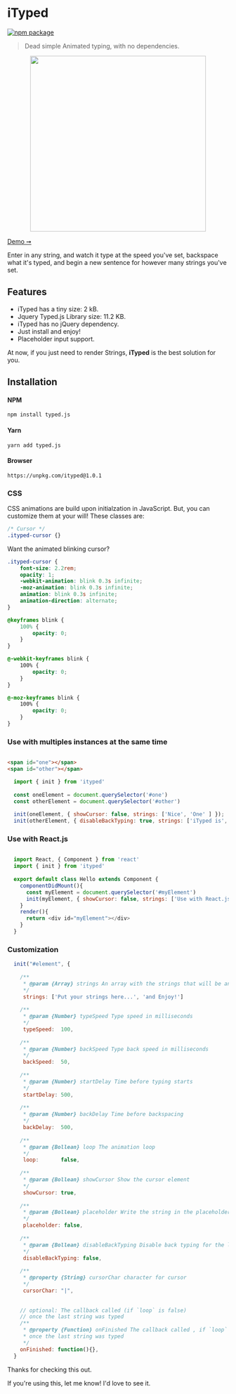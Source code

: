 # iTyped

[![npm package](https://img.shields.io/badge/npm-v1.0.1-lightgray.svg)](https://www.npmjs.com/package/ityped)

> Dead simple Animated typing, with no dependencies.

<p align="center">
  <img src="https://cdn.rawgit.com/luisvinicius167/ityped/master/img/itypedjs.gif" width="400"/>
</p>

[ Demo ➞](https://ityped.surge.sh/)

Enter in any string, and watch it type at the speed you've set, backspace what it's typed,
and begin a new sentence for however many strings you've set.


Features
------------
 * iTyped has a tiny size: 2 kB.
 * Jquery Typed.js Library size: 11.2 KB.
 * iTyped has no jQuery dependency.
 * Just install and enjoy!
 * Placeholder input support.

At now, if you just need to render Strings, **iTyped** is the best solution for you.


Installation
------------

#### NPM

~~~
npm install typed.js
~~~

#### Yarn

~~~
yarn add typed.js
~~~

#### Browser

~~~
https://unpkg.com/ityped@1.0.1
~~~

### CSS

CSS animations are build upon initialzation in JavaScript. But, you can customize them at your will! These classes are:
~~~ css
/* Cursor */
.ityped-cursor {}
~~~ 

Want the animated blinking cursor?
~~~ css
.ityped-cursor {
    font-size: 2.2rem;
    opacity: 1;
    -webkit-animation: blink 0.3s infinite;
    -moz-animation: blink 0.3s infinite;
    animation: blink 0.3s infinite;
    animation-direction: alternate;
}

@keyframes blink {
    100% {
        opacity: 0;
    }
}

@-webkit-keyframes blink {
    100% {
        opacity: 0;
    }
}

@-moz-keyframes blink {
    100% {
        opacity: 0;
    }
}
~~~ 

### Use with multiples instances at the same time

~~~ html

<span id="one"></span>
<span id="other"></span>
~~~ 

~~~ javascript
  import { init } from 'ityped'
  
  const oneElement = document.querySelector('#one')
  const otherElement = document.querySelector('#other')
  
  init(oneElement, { showCursor: false, strings: ['Nice', 'One' ] });
  init(otherElement, { disableBackTyping: true, strings: ['iTyped is', 'Awesome'] });
~~~ 

### Use with React.js
~~~ javascript

  import React, { Component } from 'react'
  import { init } from 'ityped'
  
  export default class Hello extends Component {
    componentDidMount(){
      const myElement = document.querySelector('#myElement')
      init(myElement, { showCursor: false, strings: ['Use with React.js!', 'Yeah!' ] })
    }
    render(){
      return <div id="myElement"></div>
    }
  }
~~~ 


### Customization

~~~ javascript
  init("#element", {
  
    /**
     * @param {Array} strings An array with the strings that will be animated 
     */
     strings: ['Put your strings here...', 'and Enjoy!']
    
    /**
     * @param {Number} typeSpeed Type speed in milliseconds
     */
     typeSpeed:  100,
   
    /**
     * @param {Number} backSpeed Type back speed in milliseconds
     */
     backSpeed:  50,
    
    /**
     * @param {Number} startDelay Time before typing starts
     */
     startDelay: 500,
    
    /**
     * @param {Number} backDelay Time before backspacing
     */
     backDelay:  500,
    
    /**
     * @param {Bollean} loop The animation loop
     */
     loop:       false,
    
    /**
     * @param {Bollean} showCursor Show the cursor element
     */
     showCursor: true,
    
    /**
     * @param {Bollean} placeholder Write the string in the placeholder content
     */
     placeholder: false,
    
    /**
     * @param {Bollean} disableBackTyping Disable back typing for the last string sentence 
     */
     disableBackTyping: false,
    
    /**
     * @property {String} cursorChar character for cursor
     */
     cursorChar: "|",
    
    
    // optional: The callback called (if `loop` is false) 
    // once the last string was typed
    /**
     * @property {Function} onFinished The callback called , if `loop` is false,
     * once the last string was typed
     */
    onFinished: function(){},
  }
~~~ 

Thanks for checking this out.

If you're using this, let me know! I'd love to see it.
